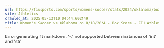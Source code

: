 ```yaml
---
url: https://fiusports.com/sports/womens-soccer/stats/2024/oklahoma/boxscore/12497
site: Athletics
crawled_at: 2025-05-13T10:04:44.602449
title: Women's Soccer vs Oklahoma on 8/18/2024 - Box Score - FIU Athletics
---
```


Error generating fit markdown: '<' not supported between instances of 'int' and 'str'